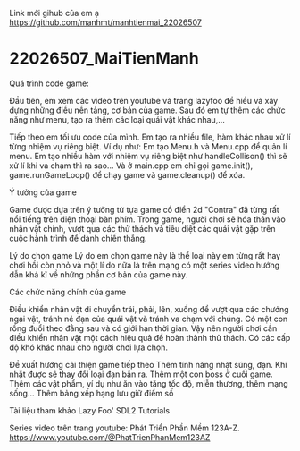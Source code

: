 Link mới gihub của em ạ https://github.com/manhmt/manhtienmai_22026507
# 22026507_MaiTienManh

Quá trình code game:

Đầu tiên, em xem các video trên youtube và trang lazyfoo để hiểu và xây dựng những điều nền tảng, cơ bản của game. 
Sau đó em tự thêm các chức năng như menu, tạo ra thêm các loại quái vật khác nhau,...

Tiếp theo em tối ưu code của mình. Em tạo ra nhiều file, hàm khác nhau xử lí từng nhiệm vụ riêng biệt. Ví dụ như:
        Em tạo Menu.h và Menu.cpp để quản lí menu.
        Em tạo nhiều hàm với nhiệm vụ riêng biệt như handleCollison() thì sẽ xử lí khi va chạm thì ra sao...
Và ở main.cpp em chỉ gọi game.init(), game.runGameLoop() để chạy game và game.cleanup() để xóa.

Ý tưởng của game

Game được dựa trên ý tưởng từ tựa game cổ điển 2d "Contra" đã từng rất nổi tiếng trên điện thoại bàn phím. 
Trong game, người chơi sẽ hóa thân vào nhân vật chính, vượt qua các thử thách và tiêu diệt các quái vật gặp trên cuộc hành trình để dành chiến thắng.

Lý do chọn game
Lý do em chọn game này là thể loại này em từng rất hay chơi hồi còn nhỏ và một lí do nữa là trên mạng có một series video hướng dẫn khá kĩ về những phần cơ bản của game này.

Các chức năng chính của game

Điều khiển nhân vật di chuyển trái, phải, lên, xuống để vượt qua các chướng ngại vật, tránh né đạn của quái vật và tránh va chạm với chúng.
Có một con rồng đuổi theo đằng sau và có giới hạn thời gian. Vậy nên người chơi cần điều khiển nhân vật một cách hiệu quả để hoàn thành thử thách.
Có các cấp độ khó khác nhau cho người chơi lựa chọn.

Đề xuất hướng cải thiện game tiếp theo
Thêm tính năng nhặt súng, đạn. Khi nhặt được sẽ thay đổi loại đạn bắn ra.
Thêm một con boss ở cuối game.
Thêm các vật phẩm, ví dụ như ăn vào tăng tốc độ, miễn thương, thêm mạng sống...
Thêm bảng xếp hạng lưu giữ điểm số

Tài liệu tham khảo
Lazy Foo' SDL2 Tutorials

Series video trên trang youtube: Phát Triển Phần Mềm 123A-Z. https://www.youtube.com/@PhatTrienPhanMem123AZ
